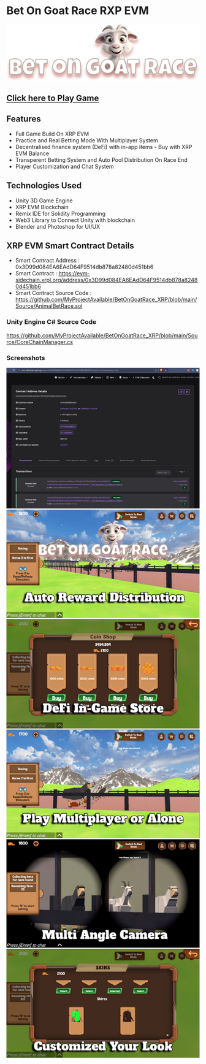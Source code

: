 # Bet On Goat Race RXP EVM
![](https://github.com/MyProjectAvailable/BetOnGoatRace_XRP/blob/main/Images/logo.png)

## [Click here to Play Game](https://goatbetgamexrp.vrweb3games.com/)

## Features
* Full Game Build On XRP EVM
* Practice and Real Betting Mode With Multiplayer System
* Decentralised finance system (DeFi) with in-app items - Buy with XRP EVM Balance
* Transperent Betting System and Auto Pool Distribution On Race End
* Player Customization and Chat System


## Technologies Used
- Unity 3D Game Engine
- XRP EVM Blockchain
- Remix IDE for Solidity Programming
- Web3 Library to Connect Unity with blockchain
- Blender and Photoshop for UI/UX

## XRP EVM Smart Contract Details
- Smart Contract Address : 0x3D99d084EA6EAdD64F9514db878a82480d451bb6 </br>
- Smart Contract : https://evm-sidechain.xrpl.org/address/0x3D99d084EA6EAdD64F9514db878a82480d451bb6 </br>
- Smart Contract Source Code : https://github.com/MyProjectAvailable/BetOnGoatRace_XRP/blob/main/Source/AnimalBetRace.sol </br>

### Unity Engine C# Source Code </br>
https://github.com/MyProjectAvailable/BetOnGoatRace_XRP/blob/main/Source/CoreChainManager.cs

### Screenshots
![](https://github.com/MyProjectAvailable/BetOnGoatRace_XRP/blob/main/Images/0.jpg)
![](https://github.com/MyProjectAvailable/BetOnGoatRace_XRP/blob/main/Images/1.jpg)
![](https://github.com/MyProjectAvailable/BetOnGoatRace_XRP/blob/main/Images/2.jpg)
![](https://github.com/MyProjectAvailable/BetOnGoatRace_XRP/blob/main/Images/3.jpg)
![](https://github.com/MyProjectAvailable/BetOnGoatRace_XRP/blob/main/Images/4.jpg)
![](https://github.com/MyProjectAvailable/BetOnGoatRace_XRP/blob/main/Images/5.jpg)








